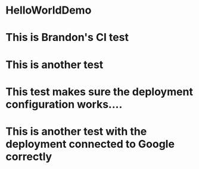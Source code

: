 # HelloWorldDemo
# This is Brandon's CI test
# This is another test
# This test makes sure the deployment configuration works....
# This is another test with the deployment connected to Google correctly
